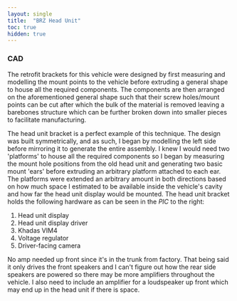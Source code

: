 ```yaml
---
layout: single
title:  "BRZ Head Unit"
toc: true
hidden: true
---
```


### CAD

The retrofit brackets for this vehicle were designed by first measuring and modelling the mount points to the vehicle before extruding a general shape to house all the required components. The components are then arranged on the aforementioned general shape such that their screw holes/mount points can be cut after which the bulk of the material is removed leaving a barebones structure which can be further broken down into smaller pieces to facilitate manufacturing.

The head unit bracket is a perfect example of this technique. The design was built symmetrically, and as such, I began by modelling the left side before mirroring it to generate the entire assembly. I knew I would need two 'platforms' to house all the required components so I began by measuring the mount hole positions from the old head unit and generating two basic mount 'ears' before extruding an arbitrary platform attached to each ear. The platforms were extended an arbitrary amount in both directions based on how much space I estimated to be available inside the vehicle's cavity and how far the head unit display would be mounted. The head unit bracket holds the following hardware as can be seen in the *PIC* to the right:

1. Head unit display
2. Head unit display driver
3. Khadas VIM4
4. Voltage regulator
6. Driver-facing camera

No amp needed up front since it's in the trunk from factory. That being said it only drives the front speakers and I can't figure out how the rear side speakers are powered so there may be more amplifiers throughout the vehicle. I also need to include an amplifier for a loudspeaker up front which may end up in the head unit if there is space.